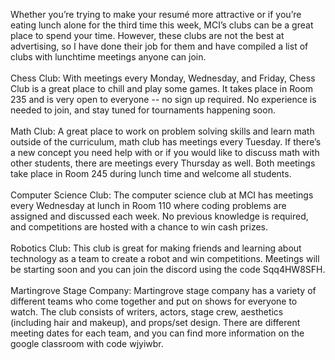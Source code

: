 

Whether you’re trying to make your resumé more attractive or if you’re
eating lunch alone for the third time this week, MCI’s clubs can be a
great place to spend your time. However, these clubs are not the best at
advertising, so I have done their job for them and have compiled a list
of clubs with lunchtime meetings anyone can join.
<br><br>
Chess Club: With meetings every Monday, Wednesday, and Friday, Chess
Club is a great place to chill and play some games. It takes place in
Room 235 and is very open to everyone -- no sign up required. No
experience is needed to join, and stay tuned for tournaments happening
soon.
<br><br>
Math Club: A great place to work on problem solving skills and learn
math outside of the curriculum, math club has meetings every Tuesday. If
there’s a new concept you need help with or if you would like to discuss
math with other students, there are meetings every Thursday as well.
Both meetings take place in Room 245 during lunch time and welcome all
students.
<br><br>
Computer Science Club: The computer science club at MCI has meetings
every Wednesday at lunch in Room 110 where coding problems are assigned
and discussed each week. No previous knowledge is required, and
competitions are hosted with a chance to win cash prizes.
<br><br>
Robotics Club: This club is great for making friends and learning
about technology as a team to create a robot and win competitions.
Meetings will be starting soon and you can join the discord using the
code Sqq4HW8SFH.
<br><br>
Martingrove Stage Company: Martingrove stage company has a variety
of different teams who come together and put on shows for everyone to
watch. The club consists of writers, actors, stage crew, aesthetics
(including hair and makeup), and props/set design. There are different
meeting dates for each team, and you can find more information on the
google classroom with code wjyiwbr.
